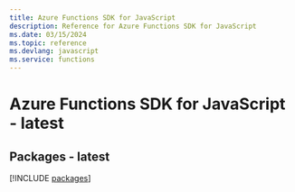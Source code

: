 ```yaml
---
title: Azure Functions SDK for JavaScript
description: Reference for Azure Functions SDK for JavaScript
ms.date: 03/15/2024
ms.topic: reference
ms.devlang: javascript
ms.service: functions
---
```

# Azure Functions SDK for JavaScript - latest
## Packages - latest
[!INCLUDE [packages](functions-index.md)]